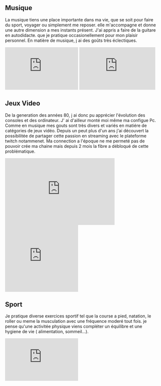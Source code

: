<h2> Musique </h2>
  <p>
    La musique tiens une place importante dans ma vie, que se soit pour faire du sport, voyager ou simplement me reposer. elle m'accompagne et donne une autre dimension a mes instants présent.
    J'ai appris a faire de la guitare en autodidacte. que je pratique occasionellement pour mon plaisir personnel.
    En matière de musique, j ai des goûts très éclectiques.  
  </p>
  
  <p>
   <iframe src="https://giphy.com/embed/5uwJgbiK6GxOg" width="240" height="140" frameBorder="0" class="giphy-embed" allowFullScreen></iframe>
   <iframe src="https://giphy.com/embed/XVAq5DLZwx2yA" width="250" height="140" frameBorder="0" class="giphy-embed" allowFullScreen></iframe>
  </p>

<h2> Jeux Video </h2>
  <p>
    De la generation des années 80, j ai donc pu apprécier l'évolution des consoles et des ordinateur. J' ai d'ailleur monté moi même ma configue Pc. Comme en musique mes gouts sont très divers et variés en matiére de catégories de jeux vidéo. Depuis un peut plus d'un ans j'ai découvert la possibilitée de partager cette passion en streaming avec le plateforme twitch notammenet. Ma connection a l'époque ne me permeté pas de pouvoir crée ma chaine mais depuis 2 mois la fibre a débloqué de cette problématique. 

  </p>

  <p>
    <iframe src="https://giphy.com/embed/Pxq1RCRLGGWqs" width="360" height="220" frameBorder="0" class="giphy-embed" allowFullScreen></iframe>
    <iframe src="https://giphy.com/embed/3oEdv21Ej0IL8vjRcI" width="240" height="220" frameBorder="0" class="giphy-embed" allowFullScreen></iframe>
  </p>
<h2> Sport </h2>
  <p>
    Je pratique diverse exercices sportif tel que la course a pied, natation, le roller ou meme la musculation avec une fréquence moderé tout fois. je pense qu'une activitée physique viens compléter un équilibre et une hygiene de vie ( alimentation, sommeil...).
  </p>
  <p>
    <iframe src="https://giphy.com/embed/htFUXJH5vjgIw" width="240" height="140" frameBorder="0" class="giphy-embed" allowFullScreen></iframe>
  </p>





